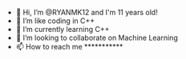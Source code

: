 - 👋 Hi, I’m @RYANMK12 and I'm 11 years old!
- 👀 I’m like coding in C++
- 🌱 I’m currently learning C++
- 💞️ I’m looking to collaborate on Machine Learning
- 📫 How to reach me ***********

<!---
RYANMK12/RYANMK12 is a ✨ special ✨ repository because its `README.md` (this file) appears on your GitHub profile.
You can click the Preview link to take a look at your changes.
--->
